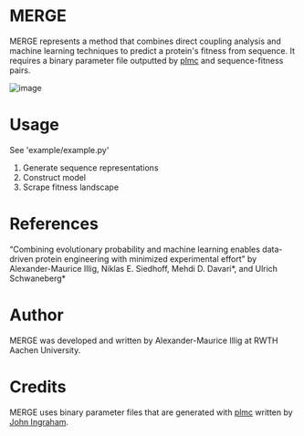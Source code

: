 # MERGE

MERGE represents a method that combines direct coupling analysis and machine learning techniques to predict a protein's fitness from sequence. It requires a binary parameter file outputted by [plmc](https://github.com/debbiemarkslab/plmc/tree/master) and sequence-fitness pairs.

![image](https://github.com/amillig/MERGE/assets/58852023/c11ff5d1-0c75-4307-a930-8ceb1a2edea2)

# Usage
See 'example/example.py' 
  1) Generate sequence representations
  2) Construct model
  3) Scrape fitness landscape

# References
“Combining evolutionary probability and machine learning enables data-driven protein engineering with minimized experimental effort” by Alexander-Maurice Illig, Niklas E. Siedhoff, Mehdi D. Davari*, and Ulrich Schwaneberg*

# Author
MERGE was developed and written by Alexander-Maurice Illig at RWTH Aachen University.

# Credits
MERGE uses binary parameter files that are generated with [plmc](https://github.com/debbiemarkslab/plmc/tree/master) written by [John Ingraham](https://github.com/jingraham).

